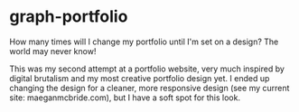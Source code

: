 # graph-portfolio

How many times will I change my portfolio until I'm set on a design? The world may never know!

This was my second attempt at a portfolio website, very much inspired by digital brutalism and my most creative portfolio design yet.
I ended up changing the design for a cleaner, more responsive design (see my current site: maeganmcbride.com), but I have a soft spot for this look.

